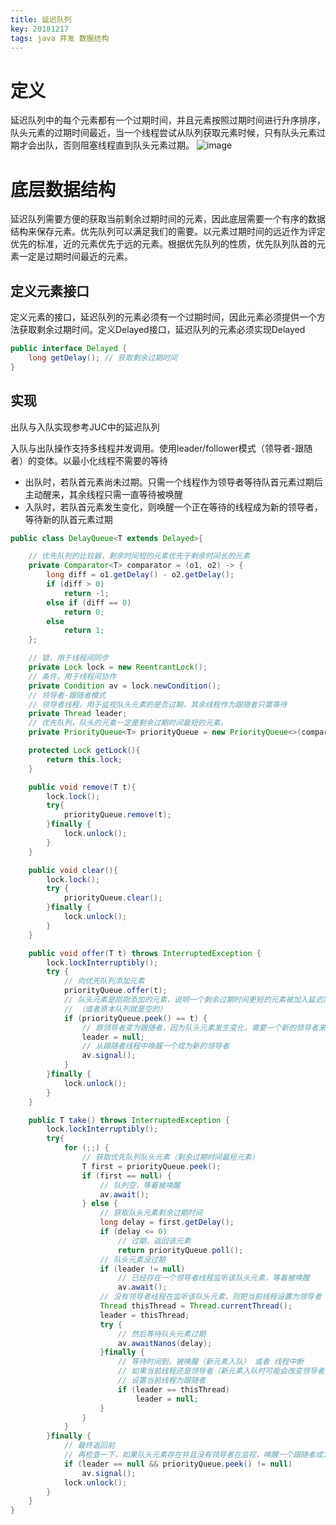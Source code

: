 ```yaml
---
title: 延迟队列
key: 20181217
tags: java 并发 数据结构
---
```


# 定义
延迟队列中的每个元素都有一个过期时间，并且元素按照过期时间进行升序排序，队头元素的过期时间最近，当一个线程尝试从队列获取元素时候，只有队头元素过期才会出队，否则阻塞线程直到队头元素过期。
![image](http://nothinghappen.oss-cn-shanghai.aliyuncs.com/delayqueue.png)

# 底层数据结构
延迟队列需要方便的获取当前剩余过期时间的元素，因此底层需要一个有序的数据结构来保存元素。优先队列可以满足我们的需要。以元素过期时间的远近作为评定优先的标准，近的元素优先于远的元素。根据优先队列的性质，优先队列队首的元素一定是过期时间最近的元素。

## 定义元素接口
定义元素的接口，延迟队列的元素必须有一个过期时间，因此元素必须提供一个方法获取剩余过期时间。定义Delayed接口，延迟队列的元素必须实现Delayed

```java
public interface Delayed {
    long getDelay(); // 获取剩余过期时间
}
```

## 实现
出队与入队实现参考JUC中的延迟队列

入队与出队操作支持多线程并发调用。使用leader/follower模式（领导者-跟随者）的变体。以最小化线程不需要的等待
* 出队时，若队首元素尚未过期。只需一个线程作为领导者等待队首元素过期后主动醒来，其余线程只需一直等待被唤醒
* 入队时，若队首元素发生变化，则唤醒一个正在等待的线程成为新的领导者，等待新的队首元素过期

```java
public class DelayQueue<T extends Delayed>{

    // 优先队列的比较器，剩余时间短的元素优先于剩余时间长的元素
    private Comparator<T> comparator = (o1, o2) -> {
        long diff = o1.getDelay() - o2.getDelay();
        if (diff > 0)
            return -1;
        else if (diff == 0)
            return 0;
        else
            return 1;
    };

    // 锁，用于线程间同步
    private Lock lock = new ReentrantLock();
    // 条件，用于线程间协作
    private Condition av = lock.newCondition();
    // 领导者-跟随者模式
    // 领导者线程，用于监视队头元素的是否过期，其余线程作为跟随者只需等待
    private Thread leader;
    // 优先队列，队头的元素一定是剩余过期时间最短的元素。
    private PriorityQueue<T> priorityQueue = new PriorityQueue<>(comparator);

    protected Lock getLock(){
        return this.lock;
    }

    public void remove(T t){
        lock.lock();
        try{
            priorityQueue.remove(t);
        }finally {
            lock.unlock();
        }
    }

    public void clear(){
        lock.lock();
        try {
            priorityQueue.clear();
        }finally {
            lock.unlock();
        }
    }

    public void offer(T t) throws InterruptedException {
        lock.lockInterruptibly();
        try {
            // 向优先队列添加元素
            priorityQueue.offer(t);
            // 队头元素是刚刚添加的元素，说明一个剩余过期时间更短的元素被加入延迟队列导致队头元素发生变化
            // （或者原本队列就是空的）
            if (priorityQueue.peek() == t) {
                // 原领导者变为跟随者，因为队头元素发生变化，需要一个新的领导者来监听新队头元素的过期事件
                leader = null;
                // 从跟随者线程中唤醒一个成为新的领导者
                av.signal();
            }
        }finally {
            lock.unlock();
        }
    }

    public T take() throws InterruptedException {
        lock.lockInterruptibly();
        try{
            for (;;) {
                // 获取优先队列队头元素（剩余过期时间最短元素）
                T first = priorityQueue.peek();
                if (first == null) {
                    // 队列空，等着被唤醒
                    av.await();
                } else {
                    // 获取队头元素剩余过期时间
                    long delay = first.getDelay();
                    if (delay <= 0)
                        // 过期，返回该元素
                        return priorityQueue.poll();
                    // 队头元素没过期
                    if (leader != null)
                        // 已经存在一个领导者线程监听该队头元素，等着被唤醒
                        av.await();
                    // 没有领导者线程在监听该队头元素，则把当前线程设置为领导者
                    Thread thisThread = Thread.currentThread();
                    leader = thisThread;
                    try {
                        // 然后等待队头元素过期 
                        av.awaitNanos(delay);
                    }finally {
                        // 等待时间到，被唤醒（新元素入队） 或者 线程中断
                        // 如果当前线程还是领导者（新元素入队时可能会改变领导者）
                        // 设置当前线程为跟随者
                        if (leader == thisThread)
                            leader = null;
                    }
                }
            }
        }finally {
            // 最终返回前
            // 再检查一下，如果队头元素存在并且没有领导者在监视，唤醒一个跟随者成为领导
            if (leader == null && priorityQueue.peek() != null)
                av.signal();
            lock.unlock();
        }
    }
}

```








